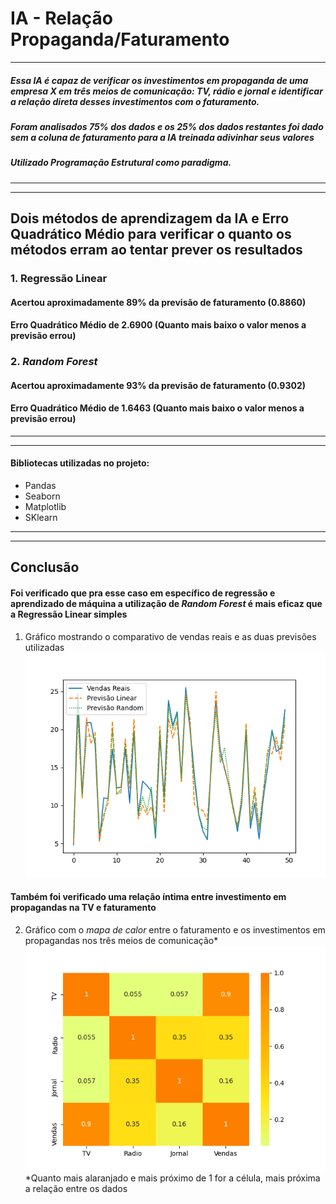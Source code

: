 # **IA** - Relação Propaganda/Faturamento
_______________________________________________
##### Essa IA é capaz de verificar os investimentos em propaganda de uma empresa X em três meios de comunicação: TV, rádio e jornal e identificar a relação direta desses investimentos com o faturamento.
##### Foram analisados 75% dos dados e os 25% dos dados restantes foi dado sem a coluna de faturamento para a IA treinada adivinhar seus valores
##### Utilizado Programação Estrutural como paradigma.
_______________________________________________
_______________________________________________

## Dois métodos de aprendizagem da IA e Erro Quadrático Médio para verificar o quanto os métodos erram ao tentar prever os resultados

### 1. Regressão Linear
#### Acertou aproximadamente 89% da previsão de faturamento (0.8860)
#### Erro Quadrático Médio de 2.6900 (Quanto mais baixo o valor menos a previsão errou)

### 2. *Random Forest*
#### Acertou aproximadamente 93% da previsão de faturamento (0.9302)
#### Erro Quadrático Médio de 1.6463 (Quanto mais baixo o valor menos a previsão errou)

_______________________________________________
_______________________________________________
#### Bibliotecas utilizadas no projeto:
* Pandas
* Seaborn
* Matplotlib
* SKlearn
_______________________________________________
_______________________________________________

## Conclusão

#### Foi verificado que pra esse caso em específico de regressão e aprendizado de máquina a utilização de *Random Forest* é mais eficaz que a Regressão Linear simples
1. Gráfico mostrando o comparativo de vendas reais e as duas previsões utilizadas
![previsões](Figure_3.png)

#### Também foi verificado uma relação íntima entre investimento em propagandas na TV e faturamento
2. Gráfico com o *mapa de calor* entre o faturamento e os investimentos em propagandas nos três meios de comunicação*
![mapa de calor](Figure_2.png)
*Quanto mais alaranjado e mais próximo de 1 for a célula, mais próxima a relação entre os dados